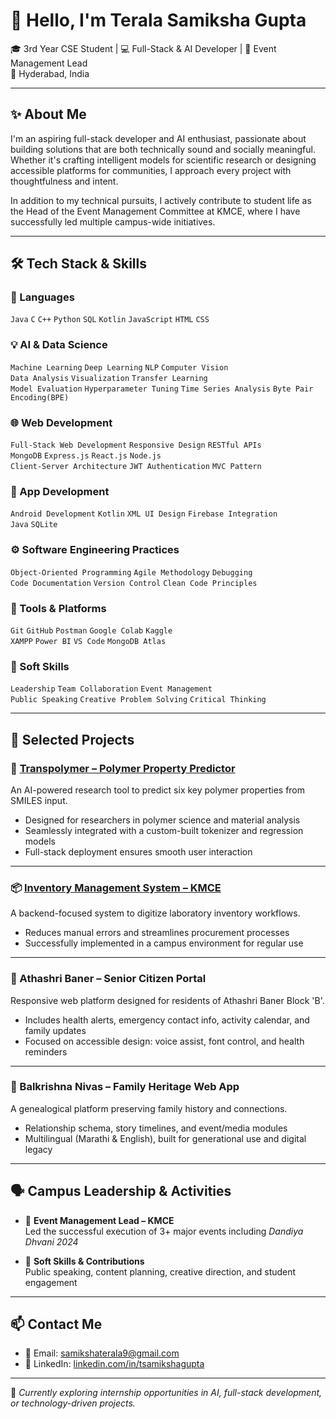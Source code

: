 # 👋 Hello, I'm Terala Samiksha Gupta

🎓 3rd Year CSE Student | 💻 Full-Stack & AI Developer | 🎯 Event Management Lead  
📍 Hyderabad, India 

---

## ✨ About Me

I'm an aspiring full-stack developer and AI enthusiast, passionate about building solutions that are both technically sound and socially meaningful. Whether it's crafting intelligent models for scientific research or designing accessible platforms for communities, I approach every project with thoughtfulness and intent.

In addition to my technical pursuits, I actively contribute to student life as the Head of the Event Management Committee at KMCE, where I have successfully led multiple campus-wide initiatives.

---

## 🛠️ Tech Stack & Skills

### 💬 Languages  
`Java` `C` `C++` `Python` `SQL` `Kotlin` `JavaScript` `HTML` `CSS`

### 💡 AI & Data Science  
`Machine Learning` `Deep Learning` `NLP` `Computer Vision`  
`Data Analysis` `Visualization` `Transfer Learning`  
`Model Evaluation` `Hyperparameter Tuning` `Time Series Analysis` `Byte Pair Encoding(BPE)`

### 🌐 Web Development  
`Full-Stack Web Development` `Responsive Design` `RESTful APIs`  
`MongoDB` `Express.js` `React.js` `Node.js`  
`Client-Server Architecture` `JWT Authentication` `MVC Pattern`

### 📱 App Development  
`Android Development` `Kotlin` `XML UI Design` `Firebase Integration`  
`Java` `SQLite`

### ⚙️ Software Engineering Practices  
`Object-Oriented Programming` `Agile Methodology` `Debugging`  
`Code Documentation` `Version Control` `Clean Code Principles`

### 🧰 Tools & Platforms  
`Git` `GitHub` `Postman` `Google Colab` `Kaggle`  
`XAMPP` `Power BI` `VS Code` `MongoDB Atlas`

### 🌟 Soft Skills  
`Leadership` `Team Collaboration` `Event Management`  
`Public Speaking` `Creative Problem Solving` `Critical Thinking`

  

---

## 📂 Selected Projects

### 🔬 [Transpolymer – Polymer Property Predictor](https://github.com/tsamikshagupta/Transpolymer-PS)  
An AI-powered research tool to predict six key polymer properties from SMILES input.  
- Designed for researchers in polymer science and material analysis  
- Seamlessly integrated with a custom-built tokenizer and regression models  
- Full-stack deployment ensures smooth user interaction

---

### 📦 [Inventory Management System – KMCE](https://github.com/tsamikshagupta/inventory_management)  
A backend-focused system to digitize laboratory inventory workflows.  
- Reduces manual errors and streamlines procurement processes  
- Successfully implemented in a campus environment for regular use  

---

### 👵 Athashri Baner – Senior Citizen Portal  
Responsive web platform designed for residents of Athashri Baner Block 'B'.  
- Includes health alerts, emergency contact info, activity calendar, and family updates  
- Focused on accessible design: voice assist, font control, and health reminders  

---

### 🏡 Balkrishna Nivas – Family Heritage Web App  
A genealogical platform preserving family history and connections.  
- Relationship schema, story timelines, and event/media modules  
- Multilingual (Marathi & English), built for generational use and digital legacy  

---

## 🗣️ Campus Leadership & Activities

- 🎤 **Event Management Lead – KMCE**  
  Led the successful execution of 3+ major events including *Dandiya Dhvani 2024*

- 🧠 **Soft Skills & Contributions**  
  Public speaking, content planning, creative direction, and student engagement  

---

## 📫 Contact Me

- 📧 Email: [samikshaterala9@gmail.com](mailto:samikshaterala9@gmail.com)  
- 🔗 LinkedIn: [linkedin.com/in/tsamikshagupta](https://www.linkedin.com/in/tsamikshagupta)

---

🎯 *Currently exploring internship opportunities in AI, full-stack development, or technology-driven projects.*
